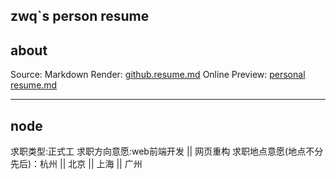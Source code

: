 ## zwq`s person resume ##

about
----------
Source: Markdown
Render:  [github.resume.md][1]
Online Preview:  [personal resume.md][2]


----------

node
-------
求职类型:正式工
求职方向意愿:web前端开发 || 网页重构
求职地点意愿(地点不分先后)：杭州 || 北京 || 上海 || 广州



  [1]: https://github.com/zwq/resume/tree/master/resume
  [2]: https://github.com/zwq/resume/blob/master/resume/resume.md